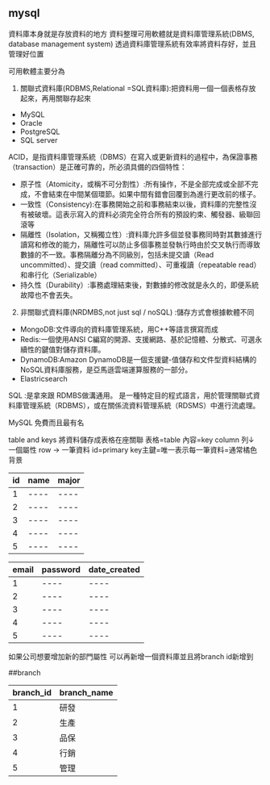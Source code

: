 ## mysql
資料庫本身就是存放資料的地方
資料整理可用軟體就是資料庫管理系統(DBMS, database management system)
透過資料庫管理系統有效率將資料存好，並且管理好位置

可用軟體主要分為
1. 關聯式資料庫(RDBMS,Relational =SQL資料庫):把資料用一個一個表格存放起來，再用關聯存起來
- MySQL
- Oracle
- PostgreSQL
- SQL server

ACID，是指資料庫管理系統（DBMS）在寫入或更新資料的過程中，為保證事務（transaction）是正確可靠的，所必須具備的四個特性：
- 原子性（Atomicity，或稱不可分割性）:所有操作，不是全部完成或全部不完成，不會結束在中間某個環節。如果中間有錯會回覆到為進行更改前的樣子。
- 一致性（Consistency):在事務開始之前和事務結束以後，資料庫的完整性沒有被破壞。這表示寫入的資料必須完全符合所有的預設約束、觸發器、級聯回滾等
- 隔離性（Isolation，又稱獨立性）:資料庫允許多個並發事務同時對其數據進行讀寫和修改的能力，隔離性可以防止多個事務並發執行時由於交叉執行而導致數據的不一致。事務隔離分為不同級別，包括未提交讀（Read uncommitted）、提交讀（read committed）、可重複讀（repeatable read）和串行化（Serializable）
- 持久性（Durability）:事務處理結束後，對數據的修改就是永久的，即便系統故障也不會丟失。

2. 非關聯式資料庫(NRDMBS,not just sql / noSQL) :儲存方式會根據軟體不同
- MongoDB:文件導向的資料庫管理系統，用C++等語言撰寫而成
- Redis:一個使用ANSI C編寫的開源、支援網路、基於記憶體、分散式、可選永續性的鍵值對儲存資料庫。
- DynamoDB:Amazon DynamoDB是一個支援鍵-值儲存和文件型資料結構的NoSQL資料庫服務，是亞馬遜雲端運算服務的一部分。
- Elastricsearch

SQL :是拿來跟 RDMBS做溝通用。
是一種特定目的程式語言，用於管理關聯式資料庫管理系統（RDBMS），或在關係流資料管理系統（RDSMS）中進行流處理。

MySQL 免費而且最有名

table and keys
將資料儲存成表格在座關聯
表格=table
內容=key
column 列↓ 一個屬性
row -> 一筆資料
id=primary key主鍵=唯一表示每一筆資料=通常橘色背景

| id | name | major |
| ---- | ---- | ---- |
| 1 |  ----  | ----  |
| 2 |  ----  | ----  |
| 3 |  ----  | ----  |
| 4 |  ----  | ----  |
| 5 |  ----  | ----  | 

| email | password | date_created |
| ---- | ---- | ---- |
| 1 |  ----  | ----  |
| 2 |  ----  | ----  |
| 3 |  ----  | ----  |
| 4 |  ----  | ----  |
| 5 |  ----  | ----  | 

如果公司想要增加新的部門屬性
可以再新增一個資料庫並且將branch id新增到

##branch

| branch_id | branch_name | 
| ---- | ---- |
| 1 |  研發  |
| 2 |  生產  |
| 3 |  品保  |
| 4 |  行銷  |
| 5 |  管理  |


